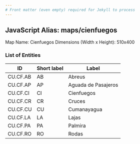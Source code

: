 ```yaml
---
# Front matter (even empty) required for Jekyll to process
---
```


## JavaScript Alias: maps/cienfuegos

Map Name: Cienfuegos
Dimensions (Width x Height): 510x400





### List of Entities

ID | Short label | Label
---|---|---|
CU.CF.AB|AB|Abreus
CU.CF.AP|AP|Aguada de Pasajeros
CU.CF.CI|CI|Cienfuegos
CU.CF.CR|CR|Cruces
CU.CF.CU|CU|Cumanayagua
CU.CF.LA|LA|Lajas
CU.CF.PA|PA|Palmira
CU.CF.RO|RO|Rodas